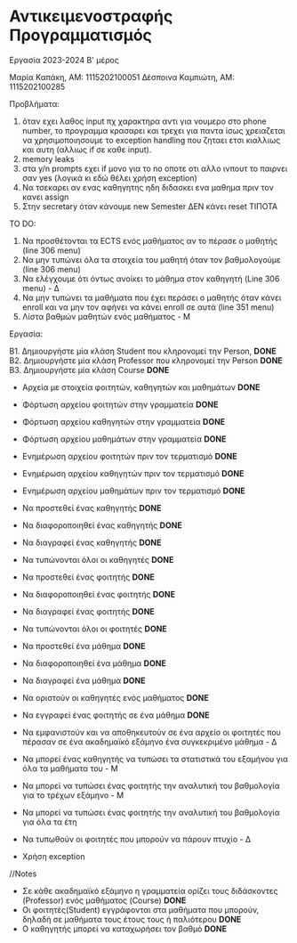 # Αντικειμενοστραφής Προγραμματισμός
Εργασία 2023-2024 Β' μέρος

Μαρία Καπάκη, ΑΜ: 1115202100051
Δέσποινα Καμπιώτη, ΑΜ: 1115202100285


Προβλήματα:
1. όταν εχει λαθος input πχ χαρακτηρα αντι για νουμερο στο phone number, το προγραμμα κρασαρει και τρεχει για παντα ίσως χρειαζεται να χρησιμοποιησουμε το exception handling που ζηταει ετσι κιαλλιως και αυτη (αλλιως if σε καθε input).
2. memory leaks
3. στα y/n prompts εχει if μονο για το no οποτε οτι αλλο ινπουτ το παιρνει σαν yes (λογικά κι εδώ θέλει χρήση exception)
4. Να τσεκαρει αν ενας καθηγητης ηδη διδασκει ενα μαθημα πριν τον κανει assign
5. Στην secretary όταν κάνουμε new Semester ΔΕΝ κάνει reset ΤΙΠΟΤΑ

TO DO:
1. Να προσθέτονται τα ECTS ενός μαθήματος αν το πέρασε ο μαθητής (line 306 menu)
2. Να μην τυπώνει όλα τα στοιχεία του μαθητή όταν τον βαθμολογούμε (line 306 menu)
3. Να ελέγχουμε ότι όντως ανοίκει το μάθημα στον καθηγητή (Line 306 menu) - Δ
4. Να μην τυπώνει τα μαθήματα που έχει περάσει ο μαθητής όταν κάνει enroll και να μην τον αφήνει να κάνει enroll σε αυτά (line 351 menu)
5. Λίστα βαθμών μαθητών ενός μαθήματος - Μ

Εργασία:

B1. Δημιουργήστε μία κλάση Student που κληρονομεί την Person, **DONE**
B2. Δημιουργήστε μία κλάση Professor που κληρονομεί την Person **DONE**
B3. Δημιουργήστε μία κλάση Course **DONE**

- Αρχεία με στοιχεία φοιτητών, καθηγητών και μαθημάτων **DONE**

- Φόρτωση αρχείου φοιτητών στην γραμματεία **DONE**
- Φόρτωση αρχείου καθηγητών στην γραμματεία **DONE**
- Φόρτωση αρχείου μαθημάτων στην γραμματεία **DONE**

- Ενημέρωση αρχείου φοιτητών πριν τον τερματισμό **DONE**
- Ενημέρωση αρχείου καθηγητών πριν τον τερματισμό **DONE**
- Ενημέρωση αρχείου μαθημάτων πριν τον τερματισμό **DONE**

- Να προστεθεί ένας καθηγητής **DONE**
- Να διαφοροποιηθεί ένας καθηγητής **DONE**
- Να διαγραφεί ένας καθηγητής **DONE**
- Να τυπώνονται όλοι οι καθηγητές **DONE**

- Να προστεθεί ένας φοιτητής **DONE**
- Να διαφοροποιηθεί ένας φοιτητής **DONE**
- Να διαγραφεί ένας φοιτητής **DONE**
- Να τυπώνονται όλοι οι φοιτητές **DONE**

- Να προστεθεί ένα μάθημα **DONE**
- Να διαφοροποιηθεί ένα μάθημα **DONE**
- Να διαγραφεί ένα μάθημα **DONE**

- Να οριστούν οι καθηγητές ενός μαθήματος **DONE**
- Να εγγραφεί ένας φοιτητής σε ένα μάθημα **DONE**
- Να εμφανιστούν και να αποθηκευτούν σε ένα αρχείο οι φοιτητές που πέρασαν σε ένα ακαδημαϊκό εξάμηνο ένα συγκεκριμένο μάθημα - Δ
- Να μπορεί ένας καθηγητής να τυπώσει τα στατιστικά του εξαμήνου για όλα τα μαθήματα του - Μ
- Να μπορεί να τυπώσει ένας φοιτητής την αναλυτική του βαθμολογία για το τρέχων εξάμηνο - Μ
- Να μπορεί να τυπώσει ένας φοιτητής την αναλυτική του βαθμολογία για όλα τα έτη
- Να τυπωθούν οι φοιτητές που μπορούν να πάρουν πτυχίο - Δ 
- Χρήση exception

//Notes
- Σε κάθε ακαδημαϊκό εξάμηνο η γραμματεία ορίζει τους διδάσκοντες (Professor) ενός μαθήματος (Course) **DONE**
- Οι φοιτητές(Student) εγγράφονται στα μαθήματα που μπορούν, δηλαδή σε μαθήματα τους έτους τους ή παλιότερου **DONE**
- Ο καθηγητής μπορεί να καταχωρήσει τον βαθμό **DONE**